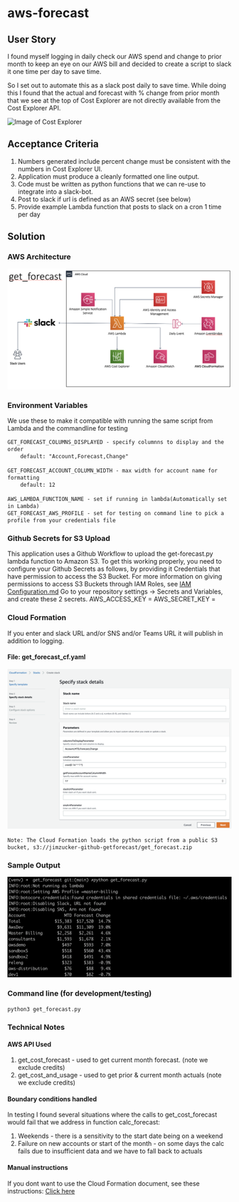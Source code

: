 # aws-forecast
## User Story
I found myself logging in daily check our AWS spend and change to prior month to keep an eye on our AWS bill and decided to create a script to slack it one time per day to save time.

So I set out to automate this as a slack post daily to save time.  While doing this I found that the actual and forecast with % change from prior month that we see at the top of Cost Explorer are not directly available from the Cost Explorer API.  

![Image of Cost Explorer](https://github.com/jimzucker/aws-forecast/blob/main/images/cost_explorer.png)

## Acceptance Criteria
1. Numbers generated include percent change must be consistent with the numbers in Cost Explorer UI.
2. Application must produce a cleanly formatted one line output.
3. Code must be written as python functions that we can re-use to integrate into a slack-bot.
4. Post to slack if url is defined as an AWS secret (see below)
5. Provide example Lambda function that posts to slack on a cron 1 time per day

## Solution
### AWS Architecture
![AWS Architecture](https://github.com/jimzucker/aws-forecast/blob/main/images/aws_architecture.png)

### Environment Variables
We use these to make it compatible with running the same script from Lambda and the commandline for testing

	GET_FORECAST_COLUMNS_DISPLAYED - specify columnns to display and the order 
	    default: "Account,Forecast,Change"

	GET_FORECAST_ACCOUNT_COLUMN_WIDTH - max width for account name for formatting
		default: 12

	AWS_LAMBDA_FUNCTION_NAME - set if running in lambda(Automatically set in Lambda)
	GET_FORECAST_AWS_PROFILE - set for testing on command line to pick a profile from your credentials file


### Github Secrets for S3 Upload
This application uses a Github Workflow to upload the get-forecast.py lambda function to Amazon S3. 
To get this working properly, you need to configure your Github Secrets as follows, by providing it Credentials that have permission to access the S3 Bucket.
For more information on giving permissions to access S3 Buckets through IAM Roles, see [IAM Configuration.md](https://github.com/jimzucker/aws-forecast/blob/main/IAM_Configuration.md)
Go to your repository settings -> Secrets and Variables, and create these 2 secrets.
	AWS_ACCESS_KEY = <AWS Access Key ID>
	AWS_SECRET_KEY = <AWS Secret Access Key>

### Cloud Formation
If you enter and slack URL and/or SNS and/or Teams URL it will publish in addition to logging.

#### File: get_forecast_cf.yaml
![Cloud Formation Inputs ](https://github.com/jimzucker/aws-forecast/blob/main/images/cloudformation_inputs.png)

	Note: The Cloud Formation loads the python script from a public S3 bucket, s3://jimzucker-github-getforecast/get_forecast.zip
	
### Sample Output
![Sample Output of get_forecast](https://github.com/jimzucker/aws-forecast/blob/main/images/get_forecast_sample_output.png)
	
### Command line (for development/testing)
```python3 get_forecast.py```

### Technical Notes
#### AWS API Used
1. get_cost_forecast - used to get current month forecast. (note we exclude credits)
2. get_cost_and_usage - used to get prior & current month actuals (note we exclude credits)

#### Boundary conditions handled
In testing I found several situations where the calls to get_cost_forecast would fail that we address in function calc_forecast:
1. Weekends - there is a sensitivity to the start date being on a weekend
2. Failure on new accounts or start of the month - on some days the calc fails due to insufficient data and we have to fall back to actuals

#### Manual instructions
If you dont want to use the Cloud Formation document, see these instructions: [Click here](https://github.com/jimzucker/aws-forecast/blob/main/MANUAL_SETUP_README.md)
